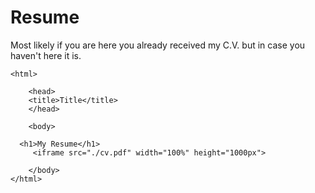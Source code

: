 # Resume

Most likely if you are here you already received my C.V. but in case you haven't here it is. 



```{=html}
<html>

    <head>
    <title>Title</title>
    </head>

    <body>

  <h1>My Resume</h1>
     <iframe src="./cv.pdf" width="100%" height="1000px">

    </body>
</html>
```
